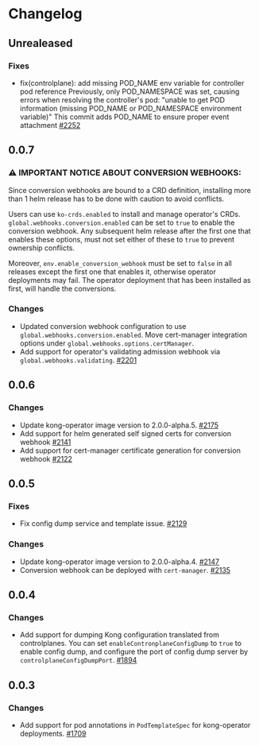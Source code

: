 # Changelog

## Unrealeased

### Fixes

- fix(controlplane): add missing POD_NAME env variable for controller pod reference
  Previously, only POD_NAMESPACE was set, causing errors when resolving the controller's pod:
  "unable to get POD information (missing POD_NAME or POD_NAMESPACE environment variable)"
  This commit adds POD_NAME to ensure proper event attachment
  [#2252](https://github.com/Kong/kong-operator/pull/2252)

## 0.0.7

### ⚠️ **IMPORTANT NOTICE ABOUT CONVERSION WEBHOOKS:**

Since conversion webhooks are bound to a CRD definition, installing more than 1
helm release has to be done with caution to avoid conflicts.

Users can use `ko-crds.enabled` to install and manage operator's CRDs.
`global.webhooks.conversion.enabled` can be set to `true` to enable the conversion webhook.
Any subsequent helm release after the first one that enables these options,
must not set either of these to `true` to prevent ownership conflicts.

Moreover, `env.enable_conversion_webhook` must be set to `false` in all
releases except the first one that enables it, otherwise operator deployments may fail.
The operator deployment that has been installed as first, will handle the conversions.

### Changes

- Updated conversion webhook configuration to use `global.webhooks.conversion.enabled`.
  Move cert-manager integration options under `global.webhooks.options.certManager`.
- Add support for operator's validating admission webhook via `global.webhooks.validating`.
  [#2201](https://github.com/Kong/kong-operator/pull/2201)

## 0.0.6

### Changes

- Update kong-operator image version to 2.0.0-alpha.5.
  [#2175](https://github.com/Kong/kong-operator/pull/2175)
- Add support for helm generated self signed certs for conversion webhook
  [#2141](https://github.com/Kong/kong-operator/pull/2141)
- Add support for cert-manager certificate generation for conversion webhook
  [#2122](https://github.com/Kong/kong-operator/pull/2122)

## 0.0.5

### Fixes

- Fix config dump service and template issue.
  [#2129](https://github.com/Kong/kong-operator/pull/2129)

### Changes

- Update kong-operator image version to 2.0.0-alpha.4.
  [#2147](https://github.com/Kong/kong-operator/pull/2147)
- Conversion webhook can be deployed with `cert-manager`.
  [#2135](https://github.com/Kong/kong-operator/pull/2135)

## 0.0.4

### Changes

- Add support for dumping Kong configuration translated from controlplanes.
  You can set `enableContronplaneConfigDump` to `true` to enable config dump,
  and configure the port of config dump server by `controlplaneConfigDumpPort`.
  [#1894](https://github.com/Kong/kong-operator/pull/1894)

## 0.0.3

### Changes

- Add support for pod annotations in `PodTemplateSpec` for kong-operator deployments.
  [#1709](https://github.com/kong/kong-operator/pull/1709)
